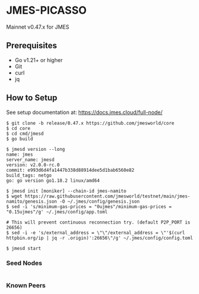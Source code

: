 # JMES-PICASSO

Mainnet v0.47.x for JMES

## Prerequisites
* Go v1.21+ or higher
* Git
* curl
* jq

## How to Setup
See setup documentation at: https://docs.jmes.cloud/full-node/

```shell
$ git clone -b release/0.47.x https://github.com/jmesworld/core
$ cd core 
$ cd cmd/jmesd
$ go build

$ jmesd version --long
name: jmes
server_name: jmesd
version: v2.0.0-rc.0
commit: e993d6d4fa1447b338d88914dee5d1bab6560e82
build_tags: netgo
go: go version go1.18.2 linux/amd64

$ jmesd init [moniker] --chain-id jmes-namito
$ wget https://raw.githubusercontent.com/jmesworld/testnet/main/jmes-namito/genesis.json -O ~/.jmes/config/genesis.json
$ sed -i 's/minimum-gas-prices = "0ujmes"/minimum-gas-prices = "0.15ujmes"/g' ~/.jmes/config/app.toml

# This will prevent continuous reconnection try. (default P2P_PORT is 26656)
$ sed -i -e 's/external_address = \"\"/external_address = \"'$(curl httpbin.org/ip | jq -r .origin)':26656\"/g' ~/.jmes/config/config.toml

$ jmesd start
```

### Seed Nodes
```
```

### Known Peers
```
```
